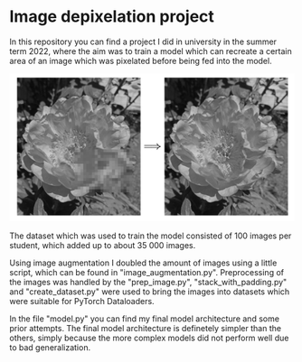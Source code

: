 # Image depixelation project

In this repository you can find a project I did in university in the summer term 2022, where the aim was to train a model which can recreate a certain area of an image which was pixelated before being fed into the model. 

![Image of the task](task.png "Task")

The dataset which was used to train the model consisted of 100 images per student, which added up to about 35 000 images. 

Using image augmentation I doubled the amount of images using a little script, which can be found in "image_augmentation.py". Preprocessing of the images was handled by the "prep_image.py", "stack_with_padding.py" and "create_dataset.py" were used to bring the images into datasets which were suitable for PyTorch Dataloaders. 

In the file "model.py" you can find my final model architecture and some prior attempts. The final model architecture is definetely simpler than the others, simply because the more complex models did not perform well due to bad generalization.

